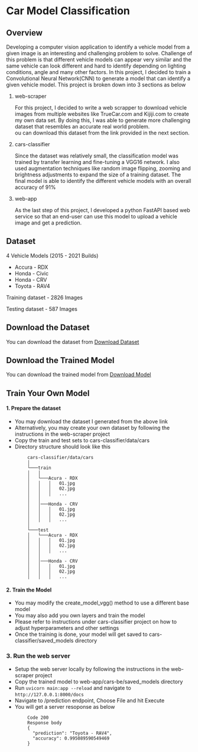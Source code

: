 # Car Model Classification

## Overview

Developing a computer vision application to identify a vehicle model from a given image is an interesting and challenging problem to solve.
Challenge of this problem is that different vehicle models can appear very similar and the same vehicle can look different and hard to identify depending on lighting conditions, 
angle and many other factors. In this project, I decided to train a Convolutional Neural Network(CNN) to generate a model that can identify a given vehicle model. 
This project is broken down into 3 sections as below

1) web-scraper

    For this project, I decided to write a web scrapper to download vehicle images from multiple websites like TrueCar.com and Kijiji.com to create my own data set.
By doing this, I was able to generate more challenging dataset that resembles an accurate real world problem.  
ou can download this dataset from the link provided in the next section.

2) cars-classifier

    Since the dataset was relatively small, the classification model was trained by transfer learning and fine-tuning a VGG16 network. I also used 
augmentation techniques like random image flipping, zooming and brightness adjustments to expand the size of a training dataset. 
The final model is able to identify the different vehicle models with an overall accuracy of 91%

3) web-app

    As the last step of this project, I developed a python FastAPI based web service so that an end-user can use this model to upload a vehicle image and get a prediction.


## Dataset

4 Vehicle Models (2015 - 2021 Builds)
- Accura - RDX
- Honda - Civic
- Honda - CRV
- Toyota - RAV4

Training dataset - 2826 Images

Testing dataset - 587 Images


## Download the Dataset 
You can download the dataset from [Download Dataset](https://drive.google.com/drive/folders/1xlXPt7UOc1eTYVrw02qxi50pQ0NBkLPG?usp=sharing)


## Download the Trained Model
You can download the trained model from [Download Model](https://drive.google.com/drive/folders/1xlXPt7UOc1eTYVrw02qxi50pQ0NBkLPG?usp=sharing)


## Train Your Own Model

#### 1. Prepare the dataset
- You may download the dataset I generated from the above link
- Alternatively, you may create your own dataset by following the instructions in the web-scraper project
- Copy the train and test sets to cars-classifier/data/cars
- Directory structure should look like this
```
        cars-classifier/data/cars
        │
        └───train
        │   │
        │   └───Acura - RDX
        │   │   │   01.jpg
        │   │   │   02.jpg
        │   │   │   ...
        │   │   
        │   │───Honda - CRV
        │   │   │   01.jpg
        │   │   │   02.jpg
        │   │   │   ...
        │
        └───test
        │   └───Acura - RDX
        │   │   │   01.jpg
        │   │   │   02.jpg
        │   │   │   ...
        │   │   
        │   │───Honda - CRV
        │   │   │   01.jpg
        │   │   │   02.jpg
        │   │   │   ...
```

#### 2. Train the Model
- You may modify the create_model_vgg() method to use a different base model
- You may also add you own layers and train the model
- Please refer to instructions under cars-classifier project on how to adjust hyperparameters and other settings
- Once the training is done, your model will get saved to cars-classifier/saved_models directory


### 3. Run the web server
- Setup the web server locally by following the instructions in the web-scraper project
- Copy the trained model to web-app/cars-be/saved_models directory
- Run `uvicorn main:app --reload` and navigate to `http://127.0.0.1:8000/docs`
- Navigate to /prediction endpoint, Choose File and hit Execute
- You will get a server resoponse as below
```
        Code 200
        Response body
        {
          "prediction": "Toyota - RAV4",
          "accuracy": 0.995089590549469
        }
```  
